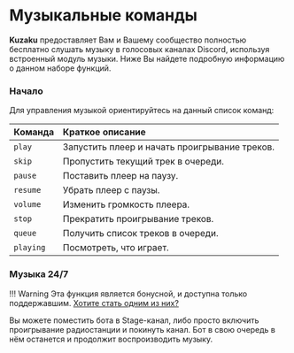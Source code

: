 # Музыкальные команды

**Kuzaku** предоставляет Вам и Вашему сообщество полностью бесплатно слушать музыку в голосовых каналах Discord, используя встроенный модуль музыки. Ниже Вы найдете подробную информацию о данном наборе функций.

### Начало

Для управления музыкой ориентируйтесь на данный список команд:

| Команда | Краткое описание |
| :--- | :--- |
| `play` | Запустить плеер и начать проигрывание треков. |
| `skip` | Пропустить текущий трек в очереди. |
| `pause` | Поставить плеер на паузу. |
| `resume` | Убрать плеер с паузы. |
| `volume` | Изменить громкость плеера. |
| `stop` | Прекратить проигрывание треков. |
| `queue` | Получить список треков в очереди. |
| `playing` | Посмотреть, что играет. |

### Музыка 24/7

!!! Warning
    Эта функция является бонусной, и доступна только поддержавшим. [Хотите стать одним из них?](../additional-info/kuzaku-premium.md#priobretenie)

Вы можете поместить бота в Stage-канал, либо просто включить проигрывание радиостанции и покинуть канал. Бот в свою очередь в нём останется и продолжит воспроизводить музыку.

